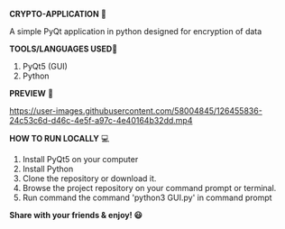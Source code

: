 **CRYPTO-APPLICATION** 📱

A simple PyQt application in python designed for encryption of data

**TOOLS/LANGUAGES USED**📱
1. PyQt5 (GUI)
2. Python

**PREVIEW** 🚀




https://user-images.githubusercontent.com/58004845/126455836-24c53c6d-d46c-4e5f-a97c-4e40164b32dd.mp4





**HOW TO RUN LOCALLY** 💻
1. Install PyQt5 on your computer
2. Install Python
3. Clone the repository or download it.
4. Browse the project repository on your command prompt or terminal.
5. Run command the command 'python3 GUI.py' in command prompt

**Share with your friends & enjoy! 😃**



